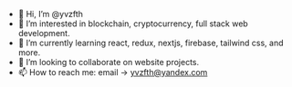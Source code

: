 - 👋 Hi, I’m @yvzfth
- 👀 I’m interested in blockchain, cryptocurrency, full stack web development.
- 🌱 I’m currently learning react, redux, nextjs, firebase, tailwind css, and more.
- 💞️ I’m looking to collaborate on website projects.
- 📫 How to reach me: email -> yvzfth@yandex.com

<!---
yvzfth/yvzfth is a ✨ special ✨ repository because its `README.md` (this file) appears on your GitHub profile.
You can click the Preview link to take a look at your changes.
--->
